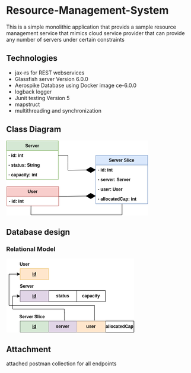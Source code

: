# Resource-Management-System
This is a simple monolithic application that provids a sample resource management service that mimics cloud service provider that can provide any number of servers under certain constraints
    
## Technologies 
* jax-rs for REST webservices
* Glassfish server Version 6.0.0
* Aerospike Database using Docker image ce-6.0.0
* logback logger
* Junit testing Version 5
* mapstruct
* multithreading and synchronization
  

## Class Diagram
![Class Diagram](https://github.com/magdamagdy/resource-management-system/blob/main/Class%20Diagram.png)


## Database design
### Relational Model
![Relational Model](https://github.com/magdamagdy/resource-management-system/blob/main/Relational%20Model.png)

## Attachment
attached postman collection for all endpoints
